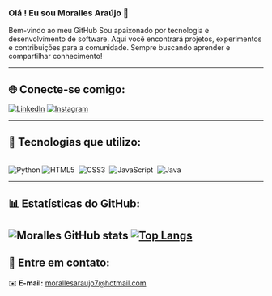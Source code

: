 ### Olá ! Eu sou Moralles Araújo 🖖

Bem-vindo ao meu GitHub
Sou apaixonado por tecnologia e desenvolvimento de software. Aqui você encontrará projetos, experimentos e contribuições para a comunidade. Sempre buscando aprender e compartilhar conhecimento!

---

## 🌐 **Conecte-se comigo:**

[![LinkedIn](https://img.shields.io/badge/LinkedIn-0077B5?style=for-the-badge&logo=linkedin&logoColor=white)](https://www.linkedin.com/in/moralles-ara%C3%BAjo-b93234295/)
[![Instagram](https://img.shields.io/badge/Instagram-E4405F?style=for-the-badge&logo=instagram&logoColor=white)](https://www.instagram.com/moralles_araujo7/)

---

## 🚀 **Tecnologias que utilizo:**

<div style="display: inline_block"><br>
    <img alt="Python" src="https://img.shields.io/badge/Python-14354C?style=for-the-badge&logo=python&logoColor=white">
    <img alt="HTML5" src="https://img.shields.io/badge/HTML5-E34F26?style=for-the-badge&logo=html5&logoColor=white">&nbsp;
    <img alt="CSS3" src="https://img.shields.io/badge/CSS3-1572B6?style=for-the-badge&logo=css3&logoColor=white">&nbsp;
    <img alt="JavaScript" src="https://img.shields.io/badge/JavaScript-323330?style=for-the-badge&logo=javascript&logoColor=F7DF1E">&nbsp;
     
<img alt="Java" src="https://img.shields.io/badge/Java-ED8B00?style=for-the-badge&logo=openjdk&logoColor=white">
</div>

---

## 📊 **Estatísticas do GitHub:**

![Moralles GitHub stats](https://github-readme-stats.vercel.app/api?username=Morallesar7&show_icons=true&theme=dracula&cache_seconds=1800)
[![Top Langs](https://github-readme-stats.vercel.app/api/top-langs/?username=Morallesar7&layout=compact&theme=dracula)](https://github.com/anuraghazra/github-readme-stats)
---

## 💬 **Entre em contato:**

✉️ **E-mail:** morallesaraujo7@hotmail.com
